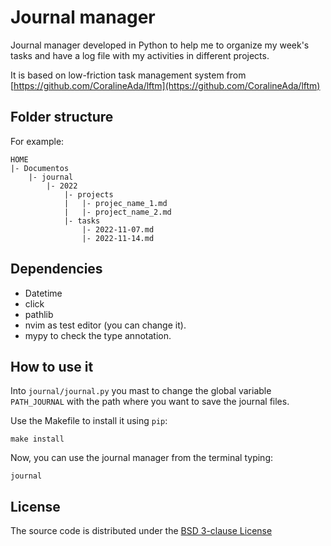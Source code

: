 # Journal manager

Journal manager developed in Python to help me to organize my week's tasks and
have a log file with my activities in different projects.

It is based on low-friction task management system from
[https://github.com/CoralineAda/lftm](https://github.com/CoralineAda/lftm)

## Folder structure

For example:

```
HOME
|- Documentos
    |- journal
        |- 2022
            |- projects
            |   |- projec_name_1.md
            |   |- project_name_2.md
            |- tasks
                |- 2022-11-07.md
                |- 2022-11-14.md
```

## Dependencies

- Datetime
- click
- pathlib
- nvim as test editor (you can change it).
- mypy to check the type annotation.

## How to use it

Into `journal/journal.py` you mast to change the global variable `PATH_JOURNAL`
with the path where you want to save the journal files.

Use the Makefile to install it using `pip`:

```
make install
```

Now, you can use the journal manager from the terminal typing:

```
journal
```

## License

The source code is distributed under the
[BSD 3-clause License](https://opensource.org/licenses/BSD-3-Clause)
